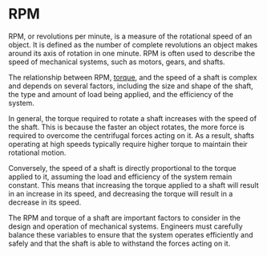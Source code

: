 # RPM

RPM, or revolutions per minute, is a measure of the rotational speed of an object. It is defined as the number of complete revolutions an object makes around its axis of rotation in one minute. RPM is often used to describe the speed of mechanical systems, such as motors, gears, and shafts.

The relationship between RPM, [torque](torque.md), and the speed of a shaft is complex and depends on several factors, including the size and shape of the shaft, the type and amount of load being applied, and the efficiency of the system.

In general, the torque required to rotate a shaft increases with the speed of the shaft. This is because the faster an object rotates, the more force is required to overcome the centrifugal forces acting on it. As a result, shafts operating at high speeds typically require higher torque to maintain their rotational motion.

Conversely, the speed of a shaft is directly proportional to the torque applied to it, assuming the load and efficiency of the system remain constant. This means that increasing the torque applied to a shaft will result in an increase in its speed, and decreasing the torque will result in a decrease in its speed.

The RPM and torque of a shaft are important factors to consider in the design and operation of mechanical systems. Engineers must carefully balance these variables to ensure that the system operates efficiently and safely and that the shaft is able to withstand the forces acting on it.

